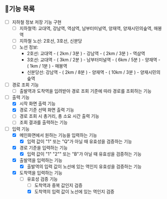 ## 📝기능 목록

- [ ] 지하철 정보 저장 기능 구현
  - [ ] 지하철역: 교대역, 강남역, 역삼역, 남부터미널역, 양재역, 양재시민의숲역, 매봉역
  - [ ] 지하철 노선: 2호선, 3호선, 신분당
  - [ ] 노선 정보: 
    - 2호선: 교대역 - ( 2km / 3분 ) - 강남역 - ( 2km / 3분 ) - 역삼역
    - 3호선: 교대역 - ( 3km / 2분 ) - 남부터미널역 - ( 6km / 5분 ) - 양재역 - ( 1km / 1분 ) - 매봉역
    - 신분당선: 강남역 - ( 2km / 8분 ) - 양재역 - ( 10km / 3분 ) - 양재시민의숲역

- [ ] 경로 조회 기능
  - [ ] 출발역과 도착역을 입려받아 경로 조회 기준에 따라 경로를 조회하는 기능

- [ ] 출력 기능
  - [X] 시작 화면 출력 기능
  - [X] 경로 기준 선택 화면 출력 기능
  - [ ] 경로 조회 시 총거리, 총 소요 시간 출력 기능
  - [ ] 조회 결과를 출력하는 기능

- [ ] 입력 기능
  - [X] 메인화면에서 원하는 기능을 입력하는 기능
    - [X] 입력 값이 "1" 또는 "Q"가 아닐 때 유효성을 검증하는 기능
  - [X] 경로 기준을 입력하는 기능
    - [x] 입력 값이 "1" "2"" 또는 "B"가 아닐 때 유효성을 검증하는 기능
  - [X] 출발역을 입력하는 기능
    - [X] 출발역의 입력 값이 노선에 있는 역인지 유효성을 검증하는 기능
  - [X] 도착역을 입력하는 기능
    - [ ] 유효성 검증 기능
      - [ ] 도착역과 중복 값인지 검증
      - [X] 도착역의 입력 값이 노선에 있는 역인지 검증
